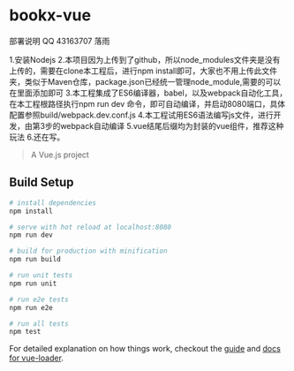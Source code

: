 # bookx-vue
部署说明 QQ 43163707 落雨

1.安装Nodejs
2.本项目因为上传到了github，所以node_modules文件夹是没有上传的，需要在clone本工程后，进行npm install即可，大家也不用上传此文件夹，类似于Maven仓库，package.json已经统一管理node_module,需要的可以在里面添加即可
3.本工程集成了ES6编译器，babel，以及webpack自动化工具，在本工程根路径执行npm run dev 命令，即可自动编译，并启动8080端口，具体配置参照build/webpack.dev.conf.js
4.本工程试用ES6语法编写js文件，进行开发，由第3步的webpack自动编译
5.vue结尾后缀均为封装的vue组件，推荐这种玩法
6.还在写。

> A Vue.js project

## Build Setup

``` bash
# install dependencies
npm install

# serve with hot reload at localhost:8080
npm run dev

# build for production with minification
npm run build

# run unit tests
npm run unit

# run e2e tests
npm run e2e

# run all tests
npm test
```

For detailed explanation on how things work, checkout the [guide](https://github.com/vuejs-templates/webpack#vue-webpack-boilerplate) and [docs for vue-loader](http://vuejs.github.io/vue-loader).
